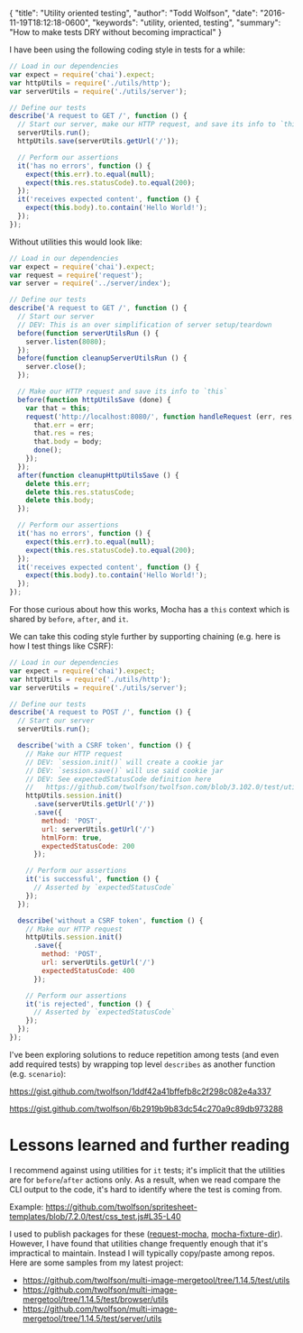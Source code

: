 {
  "title": "Utility oriented testing",
  "author": "Todd Wolfson",
  "date": "2016-11-19T18:12:18-0600",
  "keywords": "utility, oriented, testing",
  "summary": "How to make tests DRY without becoming impractical"
}

I have been using the following coding style in tests for a while:

```js
// Load in our dependencies
var expect = require('chai').expect;
var httpUtils = require('./utils/http');
var serverUtils = require('./utils/server');

// Define our tests
describe('A request to GET /', function () {
  // Start our server, make our HTTP request, and save its info to `this`
  serverUtils.run();
  httpUtils.save(serverUtils.getUrl('/'));

  // Perform our assertions
  it('has no errors', function () {
    expect(this.err).to.equal(null);
    expect(this.res.statusCode).to.equal(200);
  });
  it('receives expected content', function () {
    expect(this.body).to.contain('Hello World!');
  });
});
```

Without utilities this would look like:

```js
// Load in our dependencies
var expect = require('chai').expect;
var request = require('request');
var server = require('../server/index');

// Define our tests
describe('A request to GET /', function () {
  // Start our server
  // DEV: This is an over simplification of server setup/teardown
  before(function serverUtilsRun () {
    server.listen(8080);
  });
  before(function cleanupServerUtilsRun () {
    server.close();
  });

  // Make our HTTP request and save its info to `this`
  before(function httpUtilsSave (done) {
    var that = this;
    request('http://localhost:8080/', function handleRequest (err, res, body) {
      that.err = err;
      that.res = res;
      that.body = body;
      done();
    });
  });
  after(function cleanupHttpUtilsSave () {
    delete this.err;
    delete this.res.statusCode;
    delete this.body;
  });

  // Perform our assertions
  it('has no errors', function () {
    expect(this.err).to.equal(null);
    expect(this.res.statusCode).to.equal(200);
  });
  it('receives expected content', function () {
    expect(this.body).to.contain('Hello World!');
  });
});
```

For those curious about how this works, Mocha has a `this` context which is shared by `before`, `after`, and `it`.

We can take this coding style further by supporting chaining (e.g. here is how I test things like CSRF):

```js
// Load in our dependencies
var expect = require('chai').expect;
var httpUtils = require('./utils/http');
var serverUtils = require('./utils/server');

// Define our tests
describe('A request to POST /', function () {
  // Start our server
  serverUtils.run();

  describe('with a CSRF token', function () {
    // Make our HTTP request
    // DEV: `session.init()` will create a cookie jar
    // DEV: `session.save()` will use said cookie jar
    // DEV: See expectedStatusCode definition here
    //   https://github.com/twolfson/twolfson.com/blob/3.102.0/test/utils/http.js#L56-L66
    httpUtils.session.init()
      .save(serverUtils.getUrl('/'))
      .save({
        method: 'POST',
        url: serverUtils.getUrl('/')
        htmlForm: true,
        expectedStatusCode: 200
      });

    // Perform our assertions
    it('is successful', function () {
      // Asserted by `expectedStatusCode`
    });
  });

  describe('without a CSRF token', function () {
    // Make our HTTP request
    httpUtils.session.init()
      .save({
        method: 'POST',
        url: serverUtils.getUrl('/')
        expectedStatusCode: 400
      });

    // Perform our assertions
    it('is rejected', function () {
      // Asserted by `expectedStatusCode`
    });
  });
});
```

I've been exploring solutions to reduce repetition among tests (and even add required tests) by wrapping top level `describes` as another function (e.g. `scenario`):

https://gist.github.com/twolfson/1ddf42a41bffefb8c2f298c082e4a337

https://gist.github.com/twolfson/6b2919b9b83dc54c270a9c89db973288

# Lessons learned and further reading
I recommend against using utilities for `it` tests; it's implicit that the utilities are for `before`/`after` actions only. As a result, when we read compare the CLI output to the code, it's hard to identify where the test is coming from.

Example: https://github.com/twolfson/spritesheet-templates/blob/7.2.0/test/css_test.js#L35-L40

I used to publish packages for these ([request-mocha][], [mocha-fixture-dir][]). However, I have found that utilities change frequently enough that it's impractical to maintain. Instead I will typically copy/paste among repos. Here are some samples from my latest project:

- https://github.com/twolfson/multi-image-mergetool/tree/1.14.5/test/utils
- https://github.com/twolfson/multi-image-mergetool/tree/1.14.5/test/browser/utils
- https://github.com/twolfson/multi-image-mergetool/tree/1.14.5/test/server/utils

[request-mocha]: https://github.com/uber-archive/request-mocha
[mocha-fixture-dir]: https://github.com/twolfson/mocha-fixture-dir
